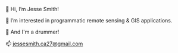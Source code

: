 👋 Hi, I’m Jesse Smith!

👀 I’m interested in programmatic remote sensing & GIS applications.

🥁 And I'm a drummer!

📫 jessesmith.ca27@gmail.com

<!---
jsmithgeo4u/jsmithgeo4u is a ✨ special ✨ repository because its `README.md` (this file) appears on your GitHub profile.
You can click the Preview link to take a look at your changes.
--->
